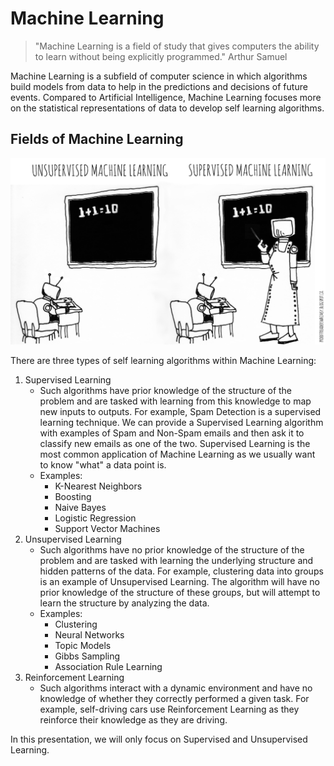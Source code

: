 # Machine Learning

> "Machine Learning is a field of study that gives computers the ability to learn without being explicitly programmed."
> Arthur Samuel

Machine Learning is a subfield of computer science in which algorithms build models from data to help in the predictions and decisions of future events. Compared to Artificial Intelligence, Machine Learning focuses more on the statistical representations of data to develop self learning algorithms.

## Fields of Machine Learning
![Comic](/images/supervised_unsupervised.png?raw=true "Comic")

There are three types of self learning algorithms within Machine Learning:

1. Supervised Learning
	- Such algorithms have prior knowledge of the structure of the problem and are tasked with learning from this knowledge to map new inputs to outputs. For example, Spam Detection is a supervised learning technique. We can provide a Supervised Learning algorithm with examples of Spam and Non-Spam emails and then ask it to classify new emails as one of the two. Supervised Learning is the most common application of Machine Learning as we usually want to know "what" a data point is.
	- Examples:
		- K-Nearest Neighbors
		- Boosting
		- Naive Bayes
		- Logistic Regression
		- Support Vector Machines
2. Unsupervised Learning
	- Such algorithms have no prior knowledge of the structure of the problem and are tasked with learning the underlying structure and hidden patterns of the data. For example, clustering data into groups is an example of Unsupervised Learning. The algorithm will have no prior knowledge of the structure of these groups, but will attempt to learn the structure by analyzing the data.
	- Examples:
		- Clustering
		- Neural Networks
		- Topic Models
		- Gibbs Sampling
		- Association Rule Learning
3. Reinforcement Learning
	- Such algorithms interact with a dynamic environment and have no knowledge of whether they correctly performed a given task. For example, self-driving cars use Reinforcement Learning as they reinforce their knowledge as they are driving.

In this presentation, we will only focus on Supervised and Unsupervised Learning.
